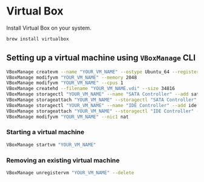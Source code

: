 # Virtual Box

Install Virtual Box on your system.

```bash
brew install virtualbox
```

## Setting up a virtual machine using `VBoxManage` CLI

```bash
VBoxManage createvm --name "YOUR_VM_NAME" --ostype Ubuntu_64 --register
VBoxManage modifyvm "YOUR_VM_NAME" --memory 2048
VBoxManage modifyvm "YOUR_VM_NAME" --cpus 1
VBoxManage createhd --filename "YOUR_VM_NAME.vdi" --size 34816
VBoxManage storagectl "YOUR_VM_NAME" --name "SATA Controller" --add sata --controller IntelAhci
VBoxManage storageattach "YOUR_VM_NAME" --storagectl "SATA Controller" --port 0 --device 0 --type hdd --medium "YOUR_VM_NAME.vdi"
VBoxManage storagectl "YOUR_VM_NAME" --name "IDE Controller" --add ide
VBoxManage storageattach "YOUR_VM_NAME" --storagectl "IDE Controller" --port 0 --device 0 --type dvddrive --medium ubuntu-20.04.3-live-server-amd64.iso
VBoxManage modifyvm "YOUR_VM_NAME" --nic1 nat
```

### Starting a virtual machine

```bash
VBoxManage startvm "YOUR_VM_NAME"
```

### Removing an existing virtual machine

```bash
VBoxManage unregistervm "YOUR_VM_NAME" --delete
```